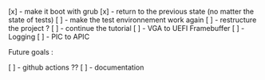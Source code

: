 [x] - make it boot with grub
[x] - return to the previous state (no matter the state of tests)
[ ] - make the test environnement work again
[ ] - restructure the project ?
[ ] - continue the tutorial
[ ] - VGA to UEFI Framebuffer
[ ] - Logging
[ ] - PIC to APIC

Future goals :

[ ] - github actions ??
[ ] - documentation